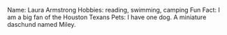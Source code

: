 Name: Laura Armstrong
Hobbies: reading, swimming, camping
Fun Fact: I am a big fan of the Houston Texans
Pets: I have one dog.  A miniature daschund named Miley.